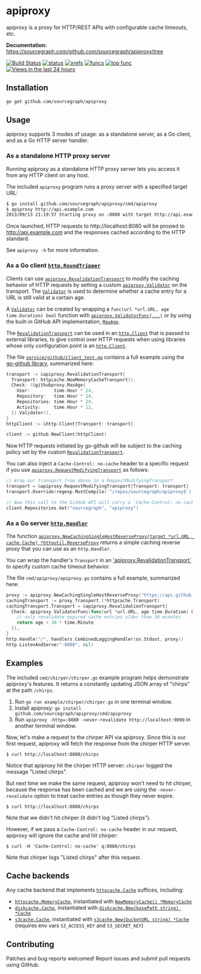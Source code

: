 apiproxy
========

apiproxy is a proxy for HTTP/REST APIs with configurable cache timeouts, etc.

**Documentation:** <https://sourcegraph.com/github.com/sourcegraph/apiproxy/tree>

[![Build Status](https://travis-ci.org/sourcegraph/apiproxy.png?branch=master)](https://travis-ci.org/sourcegraph/apiproxy)
[![status](https://sourcegraph.com/api/repos/github.com/sourcegraph/apiproxy/badges/status.png)](https://sourcegraph.com/github.com/sourcegraph/apiproxy)
[![xrefs](https://sourcegraph.com/api/repos/github.com/sourcegraph/apiproxy/badges/xrefs.png)](https://sourcegraph.com/github.com/sourcegraph/apiproxy)
[![funcs](https://sourcegraph.com/api/repos/github.com/sourcegraph/apiproxy/badges/funcs.png)](https://sourcegraph.com/github.com/sourcegraph/apiproxy)
[![top func](https://sourcegraph.com/api/repos/github.com/sourcegraph/apiproxy/badges/top-func.png)](https://sourcegraph.com/github.com/sourcegraph/apiproxy)
[![Views in the last 24 hours](https://sourcegraph.com/api/repos/github.com/sourcegraph/apiproxy/counters/views-24h.png)](https://sourcegraph.com/github.com/sourcegraph/apiproxy)

Installation
------------

```bash
go get github.com/sourcegraph/apiproxy
```


Usage
-----

apiproxy supports 3 modes of usage: as a standalone server, as a Go client, and
as a Go HTTP server handler.


### As a standalone HTTP proxy server

Running apiproxy as a standalone HTTP proxy server lets you access it from any
HTTP client on any host.

The included `apiproxy` program runs a proxy server with a specified target URL:

```bash
$ go install github.com/sourcegraph/apiproxy/cmd/apiproxy
$ apiproxy http://api.example.com
2013/09/13 21:19:57 Starting proxy on :8080 with target http://api.example.com
```

Once launched, HTTP requests to http://localhost:8080 will be proxied to
http://api.example.com and the responses cached according to the HTTP standard.

See `apiproxy -h` for more information.


### As a Go client [`http.RoundTripper`](https://sourcegraph.com/code.google.com/p/go/symbols/go/code.google.com/p/go/src/pkg/net/http/RoundTripper:type)

Clients can use [`apiproxy.RevalidationTransport`](https://sourcegraph.com/github.com/sourcegraph/apiproxy/symbols/go/github.com/sourcegraph/apiproxy/RevalidationTransport:type) to modify the caching behavior of HTTP requests by setting a custom [`apiproxy.Validator`](https://sourcegraph.com/github.com/sourcegraph/apiproxy/symbols/go/github.com/sourcegraph/apiproxy/Validator:type) on the transport. The [`Validator`](https://sourcegraph.com/github.com/sourcegraph/apiproxy/symbols/go/github.com/sourcegraph/apiproxy/Validator:type) is used to determine whether a cache entry for a URL is still valid at a certain age.

A [`Validator`](https://sourcegraph.com/github.com/sourcegraph/apiproxy/symbols/go/github.com/sourcegraph/apiproxy/Validator:type) can be created by wrapping a `func(url *url.URL, age time.Duration) bool`
function with [`apiproxy.ValidatorFunc(...)`](https://sourcegraph.com/github.com/sourcegraph/apiproxy/symbols/go/github.com/sourcegraph/apiproxy/ValidatorFunc:type) or by using the built-in GitHub API implementation, [`MaxAge`](https://sourcegraph.com/github.com/sourcegraph/apiproxy/symbols/go/github.com/sourcegraph/apiproxy/service/github/MaxAge:type).

The [`RevalidationTransport`](https://sourcegraph.com/github.com/sourcegraph/apiproxy/symbols/go/github.com/sourcegraph/apiproxy/RevalidationTransport:type) can be used in an [`http.Client`](https://sourcegraph.com/code.google.com/p/go/symbols/go/code.google.com/p/go/src/pkg/net/http/Client:type) that is passed to external libraries, to give control over HTTP requests when using libraries whose only configuration point is an [`http.Client`](https://sourcegraph.com/code.google.com/p/go/symbols/go/code.google.com/p/go/src/pkg/net/http/Client:type).

The file [`service/github/client_test.go`](https://github.com/sourcegraph/apiproxy/blob/master/service/github/client_test.go)
contains a full example using the [go-github library](https://github.com/google/go-github), summarized here:

```go
transport := &apiproxy.RevalidationTransport{
  Transport: httpcache.NewMemoryCacheTransport(),
  Check: (&githubproxy.MaxAge{
    User:         time.Hour * 24,
    Repository:   time.Hour * 24,
    Repositories: time.Hour * 24,
    Activity:     time.Hour * 12,
  }).Validator(),
}
httpClient := &http.Client{Transport: transport}

client := github.NewClient(httpClient)
```

Now HTTP requests initiated by go-github will be subject to the caching policy set by the custom [`RevalidationTransport`](https://sourcegraph.com/github.com/sourcegraph/apiproxy/symbols/go/github.com/sourcegraph/apiproxy/RevalidationTransport:type).


You can also inject a `Cache-Control: no-cache` header to a specific request if you use [`apiproxy.RequestModifyingTransport`](https://sourcegraph.com/github.com/sourcegraph/apiproxy/symbols/go/github.com/sourcegraph/apiproxy/RequestModifyingTransport:type) as follows:

```go
// Wrap our transport from above in a RequestModifyingTransport.
transport = &apiproxy.RequestModifyingTransport{Transport: transport}
transport.Override(regexp.MustCompile(`^/repos/sourcegraph/apiproxy$`), apiproxy.NoCache, true)

// Now this call to the GitHub API will carry a `Cache-Control: no-cache` header.
client.Repositories.Get("sourcegraph", "apiproxy")
```

### As a Go server [`http.Handler`](https://sourcegraph.com/code.google.com/p/go/symbols/go/code.google.com/p/go/src/pkg/net/http/Handler:type)

The function [`apiproxy.NewCachingSingleHostReverseProxy(target *url.URL, cache
Cache)
*httputil.ReverseProxy`](https://sourcegraph.com/github.com/sourcegraph/apiproxy/symbols/go/github.com/sourcegraph/apiproxy/NewCachingSingleHostReverseProxy)
returns a simple caching reverse proxy that you can use as an
`http.Handler`.

You can wrap the handler's `Transport` in an
['apiproxy.RevalidationTransport`](https://sourcegraph.com/github.com/sourcegraph/apiproxy/symbols/go/github.com/sourcegraph/apiproxy/RevalidationTransport:type)
to specify custom cache timeout behavior.

The file `cmd/apiproxy/apiproxy.go` contains a full example, summarized here:

```go
proxy := apiproxy.NewCachingSingleHostReverseProxy("https://api.github.com", httpcache.NewMemoryCache())
cachingTransport := proxy.Transport.(*httpcache.Transport)
cachingTransport.Transport = &apiproxy.RevalidationTransport{
  Check: apiproxy.ValidatorFunc(func(url *url.URL, age time.Duration) bool {
    // only revalidate expired cache entries older than 30 minutes
    return age > 30 * time.Minute
  }),
}
http.Handle("/", handlers.CombinedLoggingHandler(os.Stdout, proxy))
http.ListenAndServe(":8080", nil)
```


Examples
--------

The included `cmd/chirper/chirper.go` example program helps demonstrate
apiproxy's features. It returns a constantly updating JSON array of "chirps" at
the path `/chirps`.

1. Run `go run example/chirper/chirper.go` in one terminal window.
1. Install apiproxy: `go install github.com/sourcegraph/apiproxy/cmd/apiproxy`
1. Run `apiproxy -http=:8080 -never-revalidate http://localhost:9090` in another terminal window.

Now, let's make a request to the chirper API via apiproxy. Since this is our
first request, apiproxy will fetch the response from the chirper HTTP server.

```
$ curl http://localhost:8080/chirps
```

Notice that apiproxy hit the chirper HTTP server: `chirper` logged the message "Listed chirps".

But next time we make the same request, apiproxy won't need to hit chirper,
because the response has been cached and we are using the `-never-revalidate`
option to treat cache entries as though they never expire.

```
$ curl http://localhost:8080/chirps
```

Note that we didn't hit chirper (it didn't log "Listed chirps").

However, if we pass a `Cache-Control: no-cache` header in our request, apiproxy
will ignore the cache and hit chirper:

```
$ curl -H 'Cache-Control: no-cache' q:8080/chirps
```

Note that chirper logs "Listed chirps" after this request.


Cache backends
--------------

Any cache backend that implements
[`httpcache.Cache`](https://sourcegraph.com/github.com/gregjones/httpcache/symbols/go/github.com/gregjones/httpcache/Cache:type)
suffices, including:

* [`httpcache.MemoryCache`](https://sourcegraph.com/github.com/gregjones/httpcache/symbols/go/github.com/gregjones/httpcache/MemoryCache:type),
  instantiated with [`NewMemoryCache() *MemoryCache`](https://sourcegraph.com/github.com/gregjones/httpcache/symbols/go/github.com/gregjones/httpcache/NewMemoryCache)
* [`diskcache.Cache`](https://sourcegraph.com/github.com/gregjones/httpcache/symbols/go/github.com/gregjones/httpcache/diskcache/Cache:type), instantiated with [`diskcache.New(basePath string) *Cache`](https://sourcegraph.com/github.com/gregjones/httpcache/symbols/go/github.com/gregjones/httpcache/diskcache/New)
* [`s3cache.Cache`](https://sourcegraph.com/github.com/sourcegraph/s3cache/symbols/go/github.com/sourcegraph/s3cache/Cache:type), instantiated with [`s3cache.New(bucketURL string) *Cache`](https://sourcegraph.com/github.com/sourcegraph/s3cache/symbols/go/github.com/sourcegraph/s3cache/New) (requires env vars `S3_ACCESS_KEY` and `S3_SECRET_KEY`)

Contributing
------------

Patches and bug reports welcomed! Report issues and submit pull requests using
GitHub.
